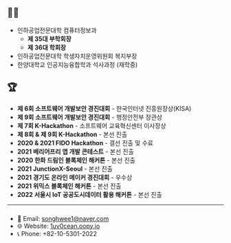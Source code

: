 ## 👨‍🎓
- 인하공업전문대학 컴퓨터정보과
  - **제 35대 부학회장**
  - **제 36대 학회장**
- 인하공업전문대학 학생자치운영위원회 복지부장
- 한양대학교 인공지능융합학과 석사과정 (재학중)

## 🏆
- **제 6회 소프트웨어 개발보안 경진대회** - 한국인터넷 진흥원장상(KISA)
- **제 9회 소프트웨어 개발보안 경진대회** - 행정안전부 장관상
- **제 7회 K-Hackathon** - 소프트웨어 교육혁신센터 이사장상
- **제 8회 & 제 9회 K-Hackathon** - 본선 진출
- **2020 & 2021 FIDO Hackathon** - 결선 진출 및 수료
- **2021 베리어프리 앱 개발 콘테스트** - 본선 진출
- **2020 한화 드림인 블록체인 해커톤** - 본선 진출
- **2021 JunctionX-Seoul** - 본선 진출
- **2021 경기도 온라인 메이커 경진대회** - 우수상
- **2021 위믹스 블록체인 해커톤** - 본선 진출
- **2022 서울시 IoT 공공도시데이터 활용 해커톤** - 본선 진출

---
### 
- 📧 Email: [songhwee1@naver.com](mailto:songhwee1@naver.com)
- 🌐 Website: [1uv0cean.oopy.io](https://1uv0cean.oopy.io)
- 📞 Phone: +82-10-5301-2022
